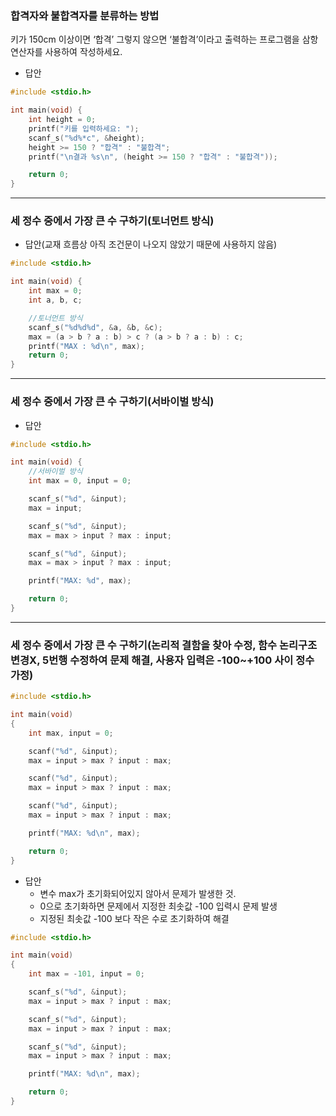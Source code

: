 ### 합격자와 불합격자를 분류하는 방법

키가 150cm 이상이면 ‘합격’ 그렇지 않으면 ‘불합격’이라고 출력하는 프로그램을 삼항 연산자를 사용하여 작성하세요.

- 답안

```c
#include <stdio.h>

int main(void) {
	int height = 0;
	printf("키를 입력하세요: ");
	scanf_s("%d%*c", &height);
	height >= 150 ? "합격" : "불합격";
	printf("\n결과 %s\n", (height >= 150 ? "합격" : "불합격"));

	return 0;
}
```

---

### 세 정수 중에서 가장 큰 수 구하기(토너먼트 방식)

- 답안(교재 흐름상 아직 조건문이 나오지 않았기 때문에 사용하지 않음)

```c
#include <stdio.h>

int main(void) {
	int max = 0;
	int a, b, c;

	//토너먼트 방식
	scanf_s("%d%d%d", &a, &b, &c);
	max = (a > b ? a : b) > c ? (a > b ? a : b) : c;
	printf("MAX : %d\n", max);
	return 0;
}
```

---

### 세 정수 중에서 가장 큰 수 구하기(서바이벌 방식)

- 답안

```c
#include <stdio.h>

int main(void) {
	//서바이벌 방식
	int max = 0, input = 0;

	scanf_s("%d", &input);
	max = input;

	scanf_s("%d", &input);
	max = max > input ? max : input;

	scanf_s("%d", &input);
	max = max > input ? max : input;

	printf("MAX: %d", max);

	return 0;
}
```

---

### 세 정수 중에서 가장 큰 수 구하기(논리적 결함을 찾아 수정, 함수 논리구조 변경X, 5번행 수정하여 문제 해결, 사용자 입력은 -100~+100 사이 정수 가정)

```c
#include <stdio.h>

int main(void) 
{
	int max, input = 0;

	scanf("%d", &input);
	max = input > max ? input : max;

	scanf("%d", &input);
	max = input > max ? input : max;

	scanf("%d", &input);
	max = input > max ? input : max;

	printf("MAX: %d\n", max);

	return 0;
}
```

- 답안
    - 변수 max가 초기화되어있지 않아서 문제가 발생한 것.
    - 0으로 초기화하면 문제에서 지정한 최솟값 -100 입력시 문제 발생
    - 지정된 최솟값 -100 보다 작은 수로 초기화하여 해결

```c
#include <stdio.h>

int main(void) 
{
	int max = -101, input = 0;

	scanf_s("%d", &input);
	max = input > max ? input : max;

	scanf_s("%d", &input);
	max = input > max ? input : max;

	scanf_s("%d", &input);
	max = input > max ? input : max;

	printf("MAX: %d\n", max);

	return 0;
}
```
